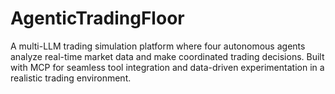 # AgenticTradingFloor
A multi-LLM trading simulation platform where four autonomous agents analyze real-time market data and make coordinated trading decisions. Built with MCP for seamless tool integration and data-driven experimentation in a realistic trading environment.
